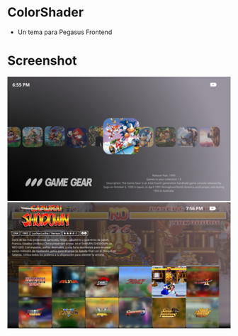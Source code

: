 # ColorShader 
- Un tema para Pegasus Frontend

# Screenshot

![screen0](https://github.com/ZagonAb/ColorShader/blob/cef430c6bb26f7e835531ba2f939e67926ba825e/.meta/screenshots/screen0.png)
![screen1](https://github.com/ZagonAb/ColorShader/blob/5febbfac2dc09d2754d7ea3ebedd401c0dd9b422/.meta/screenshots/screen1.png)

